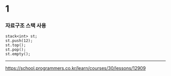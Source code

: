 # 1

### 자료구조 스택 사용

```
stack<int> st;
st.push(12);
st.top();
st.pop();
st.empty();
```

---------------------------------------

https://school.programmers.co.kr/learn/courses/30/lessons/12909